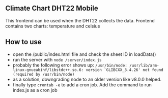## Climate Chart DHT22 Mobile

This frontend can be used when the DHT22 collects the data. Frontend contains two charts: temperature and celsius


## How to use

- open the /public/index.html file and check the sheet ID in loadData()
- run the server with ```node /server/index.js```
- probably the following error shows up: ```/usr/bin/node: /usr/lib/arm-linux-gnueabihf/libstdc++.so.6: version `GLIBCXX_3.4.26' not found (required by /usr/bin/node)```
- as a solution, downgrading node to an older version like v8.0.0 helped.
- finally type ```crontab -e``` to add a cron job. Add the command to run index.js as a cron job
